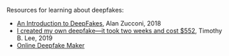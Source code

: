 Resources for learning about deepfakes:

* [An Introduction to DeepFakes](https://www.alanzucconi.com/2018/03/14/introduction-to-deepfakes/), Alan Zucconi, 2018
* [I created my own deepfake—it took two weeks and cost $552](https://arstechnica.com/science/2019/12/how-i-created-a-deepfake-of-mark-zuckerberg-and-star-treks-data/), Timothy B. Lee, 2019
* [Online Deepfake Maker](https://deepfakesweb.com/)